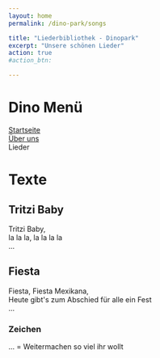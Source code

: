 ```yaml
---
layout: home
permalink: /dino-park/songs

title: "Liederbibliothek - Dinopark"
excerpt: "Unsere schönen Lieder"
action: true
#action_btn:

---
```


# Dino Menü

[Startseite](/dino-park)\
[Über uns]()\
Lieder

# Texte
## Tritzi Baby
Tritzi Baby,\
la la la, la la la la\
...
## Fiesta
Fiesta, Fiesta Mexikana,\
Heute gibt's zum Abschied für alle ein Fest\
...

### Zeichen
... = Weitermachen so viel ihr wollt
